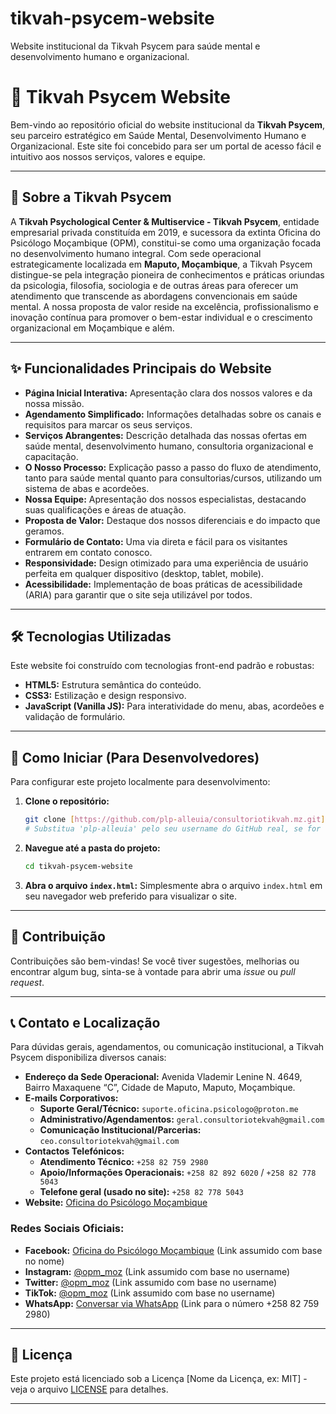 # tikvah-psycem-website
Website institucional da Tikvah Psycem para saúde mental e desenvolvimento humano e organizacional.


# 🌟 Tikvah Psycem Website

Bem-vindo ao repositório oficial do website institucional da **Tikvah Psycem**, seu parceiro estratégico em Saúde Mental, Desenvolvimento Humano e Organizacional. Este site foi concebido para ser um portal de acesso fácil e intuitivo aos nossos serviços, valores e equipe.

---

## 🎯 Sobre a Tikvah Psycem

A **Tikvah Psychological Center & Multiservice - Tikvah Psycem**, entidade empresarial privada constituída em 2019, e sucessora da extinta Oficina do Psicólogo Moçambique (OPM), constitui-se como uma organização focada no desenvolvimento humano integral. Com sede operacional estrategicamente localizada em **Maputo, Moçambique**, a Tikvah Psycem distingue-se pela integração pioneira de conhecimentos e práticas oriundas da psicologia, filosofia, sociologia e de outras áreas para oferecer um atendimento que transcende as abordagens convencionais em saúde mental. A nossa proposta de valor reside na excelência, profissionalismo e inovação contínua para promover o bem-estar individual e o crescimento organizacional em Moçambique e além.

---

## ✨ Funcionalidades Principais do Website

* **Página Inicial Interativa:** Apresentação clara dos nossos valores e da nossa missão.
* **Agendamento Simplificado:** Informações detalhadas sobre os canais e requisitos para marcar os seus serviços.
* **Serviços Abrangentes:** Descrição detalhada das nossas ofertas em saúde mental, desenvolvimento humano, consultoria organizacional e capacitação.
* **O Nosso Processo:** Explicação passo a passo do fluxo de atendimento, tanto para saúde mental quanto para consultorias/cursos, utilizando um sistema de abas e acordeões.
* **Nossa Equipe:** Apresentação dos nossos especialistas, destacando suas qualificações e áreas de atuação.
* **Proposta de Valor:** Destaque dos nossos diferenciais e do impacto que geramos.
* **Formulário de Contato:** Uma via direta e fácil para os visitantes entrarem em contato conosco.
* **Responsividade:** Design otimizado para uma experiência de usuário perfeita em qualquer dispositivo (desktop, tablet, mobile).
* **Acessibilidade:** Implementação de boas práticas de acessibilidade (ARIA) para garantir que o site seja utilizável por todos.

---

## 🛠️ Tecnologias Utilizadas

Este website foi construído com tecnologias front-end padrão e robustas:

* **HTML5:** Estrutura semântica do conteúdo.
* **CSS3:** Estilização e design responsivo.
* **JavaScript (Vanilla JS):** Para interatividade do menu, abas, acordeões e validação de formulário.

---

## 🚀 Como Iniciar (Para Desenvolvedores)

Para configurar este projeto localmente para desenvolvimento:

1.  **Clone o repositório:**
    ```bash
    git clone [https://github.com/plp-alleuia/consultoriotikvah.mz.git]([(https://github.com/plp-alleuia/consultoriotikvah.mz.git)
    # Substitua 'plp-alleuia' pelo seu username do GitHub real, se for diferente
    ```
2.  **Navegue até a pasta do projeto:**
    ```bash
    cd tikvah-psycem-website
    ```
3.  **Abra o arquivo `index.html`:** Simplesmente abra o arquivo `index.html` em seu navegador web preferido para visualizar o site.

---

## 🤝 Contribuição

Contribuições são bem-vindas! Se você tiver sugestões, melhorias ou encontrar algum bug, sinta-se à vontade para abrir uma *issue* ou *pull request*.

---

## 📞 Contato e Localização

Para dúvidas gerais, agendamentos, ou comunicação institucional, a Tikvah Psycem disponibiliza diversos canais:

* **Endereço da Sede Operacional:** Avenida Vlademir Lenine N. 4649, Bairro Maxaquene “C”, Cidade de Maputo, Maputo, Moçambique.
* **E-mails Corporativos:**
    * **Suporte Geral/Técnico:** `suporte.oficina.psicologo@proton.me`
    * **Administrativo/Agendamentos:** `geral.consultoriotekvah@gmail.com`
    * **Comunicação Institucional/Parcerias:** `ceo.consultoriotekvah@gmail.com`
* **Contactos Telefónicos:**
    * **Atendimento Técnico:** `+258 82 759 2980`
    * **Apoio/Informações Operacionais:** `+258 82 892 6020` / `+258 82 778 5043`
    * **Telefone geral (usado no site):** `+258 82 778 5043`
* **Website:** [Oficina do Psicólogo Moçambique](https://www.facebook.com/consultoriotikvah)

### Redes Sociais Oficiais:

* **Facebook:** [Oficina do Psicólogo Moçambique](https://www.facebook.com/consultoriotikvah) (Link assumido com base no nome)
* **Instagram:** [@opm_moz](https://www.instagram.com/opm_moz) (Link assumido com base no username)
* **Twitter:** [@opm_moz](https://twitter.com/opm_moz) (Link assumido com base no username)
* **TikTok:** [@opm_moz](https://www.tiktok.com/@opm_moz) (Link assumido com base no username)
* **WhatsApp:** [Conversar via WhatsApp](https://wa.me/258827592980) (Link para o número +258 82 759 2980)

---

## 📝 Licença

Este projeto está licenciado sob a Licença [Nome da Licença, ex: MIT] - veja o arquivo [LICENSE](LICENSE) para detalhes.

---
